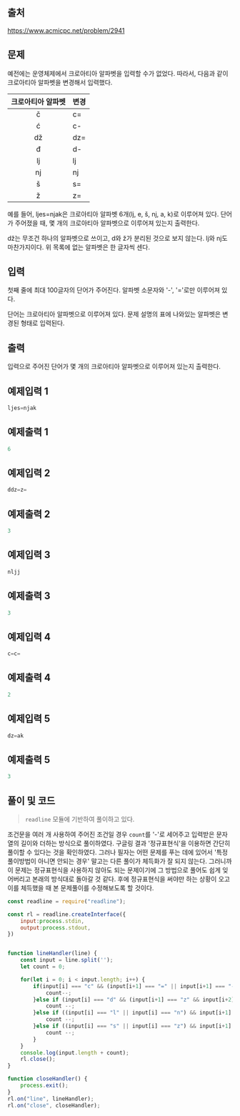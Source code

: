 ## 출처

https://www.acmicpc.net/problem/2941





## 문제

예전에는 운영체제에서 크로아티아 알파벳을 입력할 수가 없었다. 따라서, 다음과 같이 크로아티아 알파벳을 변경해서 입력했다.

| 크로아티아 알파벳 | 변경 |
| :---------------: | ---- |
|         č         | c=   |
|         ć         | c-   |
|        dž         | dz=  |
|         đ         | d-   |
|        lj         | lj   |
|        nj         | nj   |
|         š         | s=   |
|         ž         | z=   |

예를 들어, ljes=njak은 크로아티아 알파벳 6개(lj, e, š, nj, a, k)로 이루어져 있다. 단어가 주어졌을 때, 몇 개의 크로아티아 알파벳으로 이루어져 있는지 출력한다.

dž는 무조건 하나의 알파벳으로 쓰이고, d와 ž가 분리된 것으로 보지 않는다. lj와 nj도 마찬가지이다. 위 목록에 없는 알파벳은 한 글자씩 센다.





## 입력

첫째 줄에 최대 100글자의 단어가 주어진다. 알파벳 소문자와 '-', '='로만 이루어져 있다.

단어는 크로아티아 알파벳으로 이루어져 있다. 문제 설명의 표에 나와있는 알파벳은 변경된 형태로 입력된다.





## 출력

입력으로 주어진 단어가 몇 개의 크로아티아 알파벳으로 이루어져 있는지 출력한다.





## 예제입력 1

```javascript
ljes=njak
```



## 예제출력 1

```javascript
6
```



## 예제입력 2

```javascript
ddz=z=
```



## 예제출력 2

```javascript
3
```



## 예제입력 3

```javascript
nljj
```



## 예제출력 3

```javascript
3
```



## 예제입력 4

```javascript
c=c=
```



## 예제출력 4

```javascript
2
```



## 예제입력 5

```javascript
dz=ak
```



## 예제출력 5

```javascript
3
```





## 풀이 및 코드



> `readline` 모듈에 기반하여 풀이하고 있다.



조건문을 여러 개 사용하여 주어진 조건일 경우 `count`를 '-'로 세어주고 입력받은 문자열의 길이와 더하는 방식으로 풀이하였다. 구글링 결과 '정규표현식'을 이용하면 간단히 풀이할 수 있다는 것을 확인하였다. 그러나 필자는 어떤 문제를 푸는 데에 있어서 '특정 풀이방법이 아니면 안되는 경우' 말고는 다른 풀이가 체득화가 잘 되지 않는다. 그러니까 이 문제는 정규표현식을 사용하지 않아도 되는 문제이기에 그 방법으로 풀어도 쉽게 잊어버리고 본래의 방식대로 돌아갈 것 같다. 후에 정규표현식을 써야만 하는 상황이 오고 이를 체득했을 때 본 문제풀이를 수정해보도록 할 것이다.



```javascript
const readline = require("readline");

const rl = readline.createInterface({
    input:process.stdin,
    output:process.stdout,
})


function lineHandler(line) {
    const input = line.split('');
    let count = 0;

    for(let i = 0; i < input.length; i++) {
        if(input[i] === "c" && (input[i+1] === "=" || input[i+1] === "-")) {
            count--;
        }else if (input[i] === "d" && (input[i+1] === "z" && input[i+2] === "=") || input[i+1] === "-") {
            count --;
        }else if ((input[i] === "l" || input[i] === "n") && input[i+1] === "j") {
            count --;
        }else if ((input[i] === "s" || input[i] === "z") && input[i+1] === "=") {
            count --;
        }
    }
    console.log(input.length + count);
    rl.close();
}

function closeHandler() {
    process.exit();
}
rl.on("line", lineHandler);
rl.on("close", closeHandler);
```
